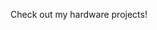 Check out my hardware projects!

  

<!---
NimitVijayvargee/NimitVijayvargee is a ✨ special ✨ repository because its `README.md` (this file) appears on your GitHub profile.
You can click the Preview link to take a look at your changes.
--->
